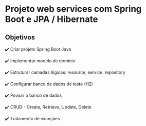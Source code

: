 <h1>Projeto web services com Spring Boot e JPA / Hibernate</h1>

<h2>Objetivos </h2>

✔️ Criar projeto Spring Boot Java

✔️ Implementar modelo de domínio

✔️ Estruturar camadas lógicas: resource, service, repository

✔️ Configurar banco de dados de teste (H2) 

✔️ Povoar o banco de dados 

✔️ CRUD - Create, Retrieve, Update, Delete 

✔️ Tratamento de exceções
